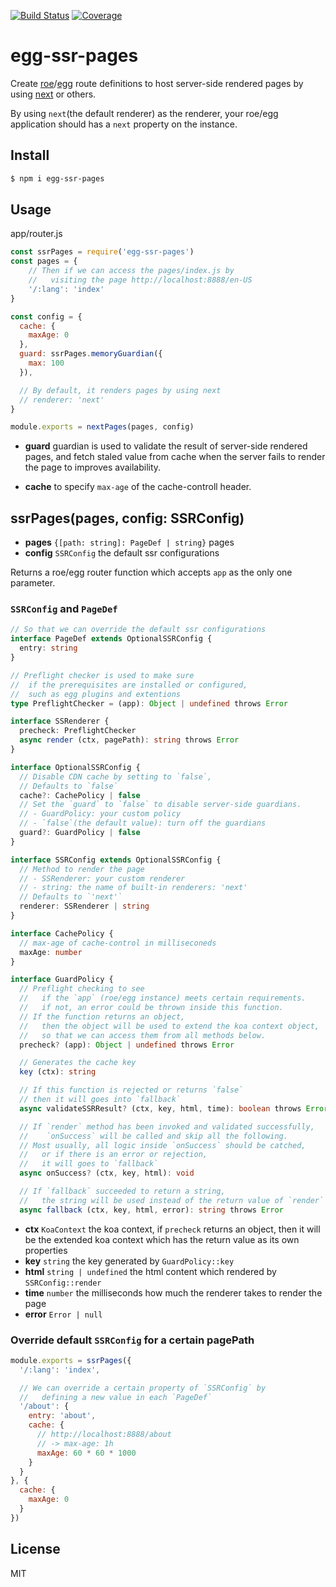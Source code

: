 [![Build Status](https://travis-ci.org/kaelzhang/egg-ssr-pages.svg?branch=master)](https://travis-ci.org/kaelzhang/egg-ssr-pages)
[![Coverage](https://codecov.io/gh/kaelzhang/egg-ssr-pages/branch/master/graph/badge.svg)](https://codecov.io/gh/kaelzhang/egg-ssr-pages)
<!-- optional appveyor tst
[![Windows Build Status](https://ci.appveyor.com/api/projects/status/github/kaelzhang/egg-ssr-pages?branch=master&svg=true)](https://ci.appveyor.com/project/kaelzhang/egg-ssr-pages)
-->
<!-- optional npm version
[![NPM version](https://badge.fury.io/js/egg-ssr-pages.svg)](http://badge.fury.io/js/egg-ssr-pages)
-->
<!-- optional npm downloads
[![npm module downloads per month](http://img.shields.io/npm/dm/egg-ssr-pages.svg)](https://www.npmjs.org/package/egg-ssr-pages)
-->
<!-- optional dependency status
[![Dependency Status](https://david-dm.org/kaelzhang/egg-ssr-pages.svg)](https://david-dm.org/kaelzhang/egg-ssr-pages)
-->

# egg-ssr-pages

Create [roe](https://github.com/kaelzhang/roe)/[egg](https://npmjs.org/package/egg) route definitions to host server-side rendered pages by using [next](https://npmjs.org/package/next)
or others.

By using `next`(the default renderer) as the renderer, your roe/egg application should has a `next` property on the instance.

## Install

```sh
$ npm i egg-ssr-pages
```

## Usage

app/router.js

```js
const ssrPages = require('egg-ssr-pages')
const pages = {
    // Then if we can access the pages/index.js by
    //   visiting the page http://localhost:8888/en-US
    '/:lang': 'index'
}

const config = {
  cache: {
    maxAge: 0
  },
  guard: ssrPages.memoryGuardian({
    max: 100
  }),

  // By default, it renders pages by using next
  // renderer: 'next'
}

module.exports = nextPages(pages, config)
```

- **guard** guardian is used to validate the result of server-side rendered pages, and fetch staled value from cache when the server fails to render the page to improves availability.

- **cache** to specify `max-age` of the cache-controll header.

## ssrPages(pages, config: SSRConfig)

- **pages** `{[path: string]: PageDef | string}` pages
- **config** `SSRConfig` the default ssr configurations

Returns a roe/egg router function which accepts `app` as the only one parameter.

### `SSRConfig` and `PageDef`

```ts
// So that we can override the default ssr configurations
interface PageDef extends OptionalSSRConfig {
  entry: string
}
```

```ts
// Preflight checker is used to make sure
//  if the prerequisites are installed or configured,
//  such as egg plugins and extentions
type PreflightChecker = (app): Object | undefined throws Error

interface SSRenderer {
  precheck: PreflightChecker
  async render (ctx, pagePath): string throws Error
}

interface OptionalSSRConfig {
  // Disable CDN cache by setting to `false`,
  // Defaults to `false`
  cache?: CachePolicy | false
  // Set the `guard` to `false` to disable server-side guardians.
  // - GuardPolicy: your custom policy
  // - `false`(the default value): turn off the guardians
  guard?: GuardPolicy | false
}

interface SSRConfig extends OptionalSSRConfig {
  // Method to render the page
  // - SSRenderer: your custom renderer
  // - string: the name of built-in renderers: 'next'
  // Defaults to `'next'`
  renderer: SSRenderer | string
}
```

```ts
interface CachePolicy {
  // max-age of cache-control in milliseconeds
  maxAge: number
}
```

```ts
interface GuardPolicy {
  // Preflight checking to see
  //   if the `app` (roe/egg instance) meets certain requirements.
  //   if not, an error could be thrown inside this function.
  // If the function returns an object,
  //   then the object will be used to extend the koa context object,
  //   so that we can access them from all methods below.
  precheck? (app): Object | undefined throws Error

  // Generates the cache key
  key (ctx): string

  // If this function is rejected or returns `false`
  // then it will goes into `fallback`
  async validateSSRResult? (ctx, key, html, time): boolean throws Error

  // If `render` method has been invoked and validated successfully,
  //    `onSuccess` will be called and skip all the following.
  // Most usually, all logic inside `onSuccess` should be catched,
  //   or if there is an error or rejection,
  //   it will goes to `fallback`
  async onSuccess? (ctx, key, html): void

  // If `fallback` succeeded to return a string,
  //   the string will be used instead of the return value of `render`
  async fallback (ctx, key, html, error): string throws Error
```

- **ctx** `KoaContext` the koa context, if `precheck` returns an object, then it will be the extended koa context which has the return value as its own properties
- **key** `string` the key generated by `GuardPolicy::key`
- **html** `string | undefined` the html content which rendered by `SSRConfig::render`
- **time** `number` the milliseconds how much the renderer takes to render the page
- **error** `Error | null`

### Override default `SSRConfig` for a certain pagePath

```js
module.exports = ssrPages({
  '/:lang': 'index',

  // We can override a certain property of `SSRConfig` by
  //   defining a new value in each `PageDef`
  '/about': {
    entry: 'about',
    cache: {
      // http://localhost:8888/about
      // -> max-age: 1h
      maxAge: 60 * 60 * 1000
    }
  }
}, {
  cache: {
    maxAge: 0
  }
})
```

## License

MIT
